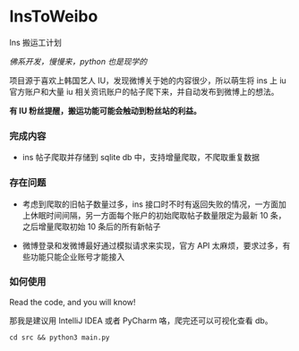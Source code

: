 # InsToWeibo

Ins 搬运工计划

*佛系开发，慢慢来，python 也是现学的*

项目源于喜欢上韩国艺人 IU，发现微博关于她的内容很少，所以萌生将 ins 上 iu 官方账户和大量 iu 相关资讯账户的帖子爬下来，并自动发布到微博上的想法。

**有 IU 粉丝提醒，搬运功能可能会触动到粉丝站的利益。**

### 完成内容

* ins 帖子爬取并存储到 sqlite db 中，支持增量爬取，不爬取重复数据

### 存在问题

* 考虑到爬取的旧帖子数量过多，ins 接口时不时有返回失败的情况，一方面加上休眠时间间隔，另一方面每个账户的初始爬取帖子数量限定为最新 10 条，之后增量爬取初始 10 条后的所有新帖子

* 微博登录和发微博最好通过模拟请求来实现，官方 API 太麻烦，要求过多，有些功能只能企业账号才能接入

### 如何使用

Read the code, and you will know!

那我是建议用 IntelliJ IDEA 或者 PyCharm 咯，爬完还可以可视化查看 db。

```
cd src && python3 main.py
```